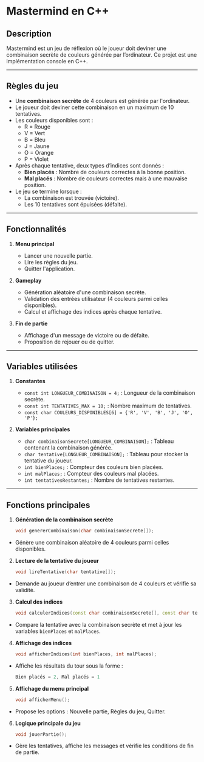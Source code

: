 # Mastermind en C++

## Description

Mastermind est un jeu de réflexion où le joueur doit deviner une combinaison secrète de couleurs générée par l’ordinateur. Ce projet est une implémentation console en C++.

---

## Règles du jeu

- Une **combinaison secrète** de 4 couleurs est générée par l'ordinateur.
- Le joueur doit deviner cette combinaison en un maximum de 10 tentatives.
- Les couleurs disponibles sont :
  - R = Rouge
  - V = Vert
  - B = Bleu
  - J = Jaune
  - O = Orange
  - P = Violet
- Après chaque tentative, deux types d’indices sont donnés :
  - **Bien placés** : Nombre de couleurs correctes à la bonne position.
  - **Mal placés** : Nombre de couleurs correctes mais à une mauvaise position.
- Le jeu se termine lorsque :
  - La combinaison est trouvée (victoire).
  - Les 10 tentatives sont épuisées (défaite).

---

## Fonctionnalités

1. **Menu principal**
   - Lancer une nouvelle partie.
   - Lire les règles du jeu.
   - Quitter l'application.

2. **Gameplay**
   - Génération aléatoire d'une combinaison secrète.
   - Validation des entrées utilisateur (4 couleurs parmi celles disponibles).
   - Calcul et affichage des indices après chaque tentative.

3. **Fin de partie**
   - Affichage d'un message de victoire ou de défaite.
   - Proposition de rejouer ou de quitter.

---

## Variables utilisées

1. **Constantes**
   - `const int LONGUEUR_COMBINAISON = 4;` : Longueur de la combinaison secrète.
   - `const int TENTATIVES_MAX = 10;` : Nombre maximum de tentatives.
   - `const char COULEURS_DISPONIBLES[6] = {'R', 'V', 'B', 'J', 'O', 'P'};`

2. **Variables principales**
   - `char combinaisonSecrete[LONGUEUR_COMBINAISON];` : Tableau contenant la combinaison générée.
   - `char tentative[LONGUEUR_COMBINAISON];` : Tableau pour stocker la tentative du joueur.
   - `int bienPlaces;` : Compteur des couleurs bien placées.
   - `int malPlaces;` : Compteur des couleurs mal placées.
   - `int tentativesRestantes;` : Nombre de tentatives restantes.

---

## Fonctions principales

1. **Génération de la combinaison secrète**
   
   ```cpp
   void genererCombinaison(char combinaisonSecrete[]);
   
- Génère une combinaison aléatoire de 4 couleurs parmi celles disponibles.

2. **Lecture de la tentative du joueur**
   
   ```cpp
   void lireTentative(char tentative[]);
   
- Demande au joueur d’entrer une combinaison de 4 couleurs et vérifie sa validité.

3. **Calcul des indices**
   
   ```cpp
   void calculerIndices(const char combinaisonSecrete[], const char tentative[], int& bienPlaces, int& malPlaces);
   
- Compare la tentative avec la combinaison secrète et met à jour les variables `bienPlaces` et `malPlaces`.
  
4. **Affichage des indices**
   
   ```cpp
   void afficherIndices(int bienPlaces, int malPlaces);
- Affiche les résultats du tour sous la forme :
  ```java
  Bien placés = 2, Mal placés = 1
  
5. **Affichage du menu principal**
   
   ```cpp
   void afficherMenu();
   
- Propose les options : Nouvelle partie, Règles du jeu, Quitter.

6. **Logique principale du jeu**
   
   ```cpp
   void jouerPartie();
   
- Gère les tentatives, affiche les messages et vérifie les conditions de fin de partie.
